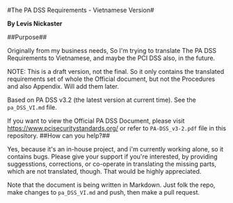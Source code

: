 #The PA DSS Requirements - Vietnamese Version#

__By Levis Nickaster__

##Purpose##

Originally from my business needs, So I'm trying to translate The PA DSS Requirements to Vietnamese, and maybe the PCI DSS also, in the future.

NOTE: This is a draft version, not the final. So it only contains the translated requirements set of whole the Official document, but not the Procedures and also Appendix. Will add them later.

Based on PA DSS v3.2 (the latest version at current time). 
See the `pa_DSS_VI.md` file.

If you want to view the Official PA DSS Document, please visit https://www.pcisecuritystandards.org/ or refer to `PA-DSS_v3-2.pdf` file in this repository.
##How can you help?##

Yes, because it's an in-house project, and i'm currently working alone, so it contains bugs. Please give your support if you're interested, by providing suggesstions, corrections, or co-operate in translating the missing parts, which are not translated, though. That would be highly appreciated.

Note that the document is being written in Markdown. Just folk the repo, make changes to `pa_DSS_VI.md` and push, then make a pull request.
